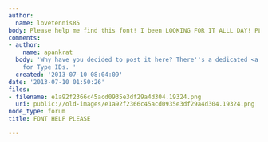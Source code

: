 ```yaml
---
author:
  name: lovetennis85
body: Please help me find this font! I been LOOKING FOR IT ALLL DAY! PLEASE HELP!
comments:
- author:
    name: apankrat
  body: 'Why have you decided to post it here? There''s a dedicated <a href="http://typophile.com/typeid">sub-forum</a>
    for Type IDs. '
  created: '2013-07-10 08:04:09'
date: '2013-07-10 01:50:26'
files:
- filename: e1a92f2366c45acd0935e3df29a4d304.19324.png
  uri: public://old-images/e1a92f2366c45acd0935e3df29a4d304.19324.png
node_type: forum
title: FONT HELP PLEASE

---
```

